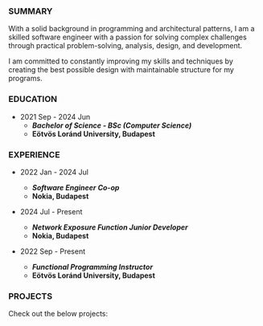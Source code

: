 ### SUMMARY

With a solid background in programming and architectural patterns, I am a skilled software engineer with a passion for solving complex challenges through practical problem-solving, analysis, design, and development. 

I am committed to constantly improving my skills and techniques by creating the best possible design with maintainable structure for my programs.

### EDUCATION

- 2021 Sep - 2024 Jun
  - _**Bachelor of Science - BSc (Computer Science)**_
  - **Eötvös Loránd University, Budapest**

### EXPERIENCE

- 2022 Jan - 2024 Jul
  - _**Software Engineer Co-op**_
  - **Nokia, Budapest**

- 2024 Jul - Present
  - _**Network Exposure Function Junior Developer**_
  - **Nokia, Budapest**

- 2022 Sep - Present
  - _**Functional Programming Instructor**_
  - **Eötvös Loránd University, Budapest**

### PROJECTS

Check out the below projects:
